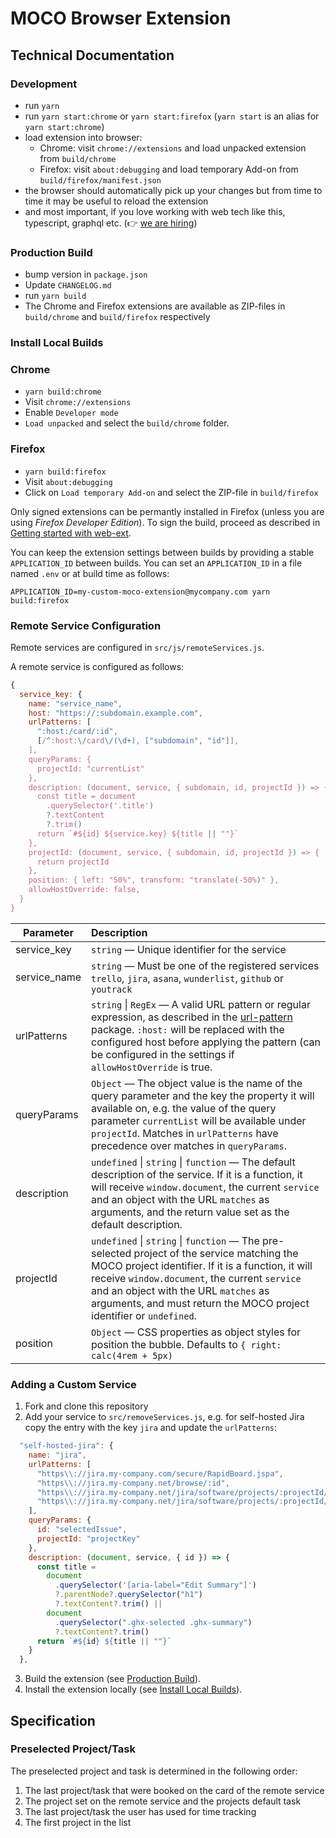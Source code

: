 # MOCO Browser Extension

## Technical Documentation

### Development

- run `yarn`
- run `yarn start:chrome` or `yarn start:firefox` (`yarn start` is an alias for `yarn start:chrome`)
- load extension into browser:
  - Chrome: visit `chrome://extensions` and load unpacked extension from `build/chrome`
  - Firefox: visit `about:debugging` and load temporary Add-on from `build/firefox/manifest.json`
- the browser should automatically pick up your changes but from time to time it may be useful to reload the extension
- and most important, if you love working with web tech like this, typescript, graphql etc. (👉 [we are hiring](https://www.mocoapp.com/unternehmen/jobs))

### Production Build

- bump version in `package.json`
- Update `CHANGELOG.md`
- run `yarn build`
- The Chrome and Firefox extensions are available as ZIP-files in `build/chrome` and `build/firefox` respectively

### Install Local Builds

### Chrome

- `yarn build:chrome`
- Visit `chrome://extensions`
- Enable `Developer mode`
- `Load unpacked` and select the `build/chrome` folder.

### Firefox

- `yarn build:firefox`
- Visit `about:debugging`
- Click on `Load temporary Add-on` and select the ZIP-file in `build/firefox`

Only signed extensions can be permantly installed in Firefox (unless you are using <em>Firefox Developer Edition</em>). To sign the build, proceed as described in [Getting started with web-ext](https://developer.mozilla.org/en-US/docs/Mozilla/Add-ons/WebExtensions/Getting_started_with_web-ext).

You can keep the extension settings between builds by providing a stable `APPLICATION_ID` between builds. You can set an `APPLICATION_ID` in a file named `.env` or at build time as follows:

`APPLICATION_ID=my-custom-moco-extension@mycompany.com yarn build:firefox`

### Remote Service Configuration

Remote services are configured in `src/js/remoteServices.js`.

A remote service is configured as follows:

```javascript
{
  service_key: {
    name: "service_name",
    host: "https://:subdomain.example.com",
    urlPatterns: [
      ":host:/card/:id",
      [/^:host:\/card\/(\d+), ["subdomain", "id"]],
    ],
    queryParams: {
      projectId: "currentList"
    },
    description: (document, service, { subdomain, id, projectId }) => {
      const title = document
        .querySelector('.title')
        ?.textContent
        ?.trim()
      return `#${id} ${service.key} ${title || ""}`
    },
    projectId: (document, service, { subdomain, id, projectId }) => {
      return projectId
    },
    position: { left: "50%", transform: "translate(-50%)" },
    allowHostOverride: false,
  }
}
```

| Parameter    | Description                                                                                                                                                                                                                                                                                                              |
| ------------ | :----------------------------------------------------------------------------------------------------------------------------------------------------------------------------------------------------------------------------------------------------------------------------------------------------------------------- |
| service_key  | `string` &mdash; Unique identifier for the service                                                                                                                                                                                                                                                                       |
| service_name | `string` &mdash; Must be one of the registered services `trello`, `jira`, `asana`, `wunderlist`, `github` or `youtrack`                                                                                                                                                                                                  |
| urlPatterns  | `string` \| `RegEx` &mdash; A valid URL pattern or regular expression, as described in the [url-pattern](https://www.npmjs.com/package/url-pattern) package. `:host:` will be replaced with the configured host before applying the pattern (can be configured in the settings if `allowHostOverride` is true.           |
| queryParams  | `Object` &mdash; The object value is the name of the query parameter and the key the property it will available on, e.g. the value of the query parameter `currentList` will be available under `projectId`. Matches in `urlPatterns` have precedence over matches in `queryParams`.                                     |
| description  | `undefined` \| `string` \| `function` &mdash; The default description of the service. If it is a function, it will receive `window.document`, the current `service` and an object with the URL `matches` as arguments, and the return value set as the default description.                                              |
| projectId    | `undefined` \| `string` \| `function` &mdash; The pre-selected project of the service matching the MOCO project identifier. If it is a function, it will receive `window.document`, the current `service` and an object with the URL `matches` as arguments, and must return the MOCO project identifier or `undefined`. |
| position     | `Object` &mdash; CSS properties as object styles for position the bubble. Defaults to `{ right: calc(4rem + 5px)`                                                                                                                                                                                                        |

### Adding a Custom Service

1. Fork and clone this repository
2. Add your service to `src/removeServices.js`, e.g. for self-hosted Jira copy the entry with the key `jira` and update the `urlPatterns`:

```javascript
  "self-hosted-jira": {
    name: "jira",
    urlPatterns: [
      "https\\://jira.my-company.com/secure/RapidBoard.jspa",
      "https\\://jira.my-company.net/browse/:id",
      "https\\://jira.my-company.net/jira/software/projects/:projectId/boards/:board",
      "https\\://jira.my-company.net/jira/software/projects/:projectId/boards/:board/backlog"
    ],
    queryParams: {
      id: "selectedIssue",
      projectId: "projectKey"
    },
    description: (document, service, { id }) => {
      const title =
        document
          .querySelector('[aria-label="Edit Summary"]')
          ?.parentNode?.querySelector("h1")
          ?.textContent?.trim() ||
        document
          .querySelector(".ghx-selected .ghx-summary")
          ?.textContent?.trim()
      return `#${id} ${title || ""}`
    }
  },
```

3. Build the extension (see [Production Build](#production-build)).
4. Install the extension locally (see [Install Local Builds](#install-local-builds)).

## Specification

### Preselected Project/Task

The preselected project and task is determined in the following order:

1. The last project/task that were booked on the card of the remote service
2. The project set on the remote service and the projects default task
3. The last project/task the user has used for time tracking
4. The first project in the list
